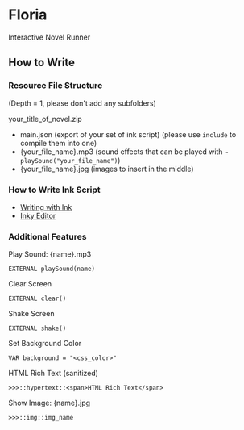 # Floria

Interactive Novel Runner

## How to Write

### Resource File Structure

(Depth = 1, please don't add any subfolders)

your_title_of_novel.zip

- main.json (export of your set of ink script) (please use `include` to compile them into one)
- {your_file_name}.mp3 (sound effects that can be played with `~ playSound("your_file_name")`)
- {your_file_name}.jpg (images to insert in the middle)

### How to Write Ink Script

- [Writing with Ink](https://github.com/inkle/ink/blob/master/Documentation/WritingWithInk.md)
- [Inky Editor](https://github.com/inkle/inky/releases)

### Additional Features

Play Sound: {name}.mp3

```
EXTERNAL playSound(name)
```

Clear Screen

```
EXTERNAL clear()
```

Shake Screen

```
EXTERNAL shake()
```

Set Background Color

```
VAR background = "<css_color>"
```

HTML Rich Text (sanitized)

```
>>>::hypertext::<span>HTML Rich Text</span>
```

Show Image: {name}.jpg

```
>>>::img::img_name
```
